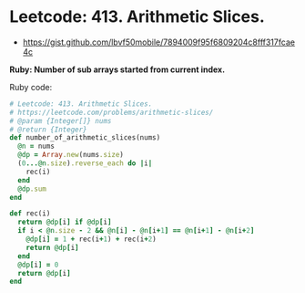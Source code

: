 # Leetcode: 413. Arithmetic Slices.

- https://gist.github.com/lbvf50mobile/7894009f95f6809204c8fff317fcae4c
 
**Ruby: Number of sub arrays started from current index.**

Ruby code:
```Ruby
# Leetcode: 413. Arithmetic Slices.
# https://leetcode.com/problems/arithmetic-slices/
# @param {Integer[]} nums
# @return {Integer}
def number_of_arithmetic_slices(nums)
  @n = nums
  @dp = Array.new(nums.size)
  (0...@n.size).reverse_each do |i|
    rec(i)
  end
  @dp.sum
end

def rec(i)
  return @dp[i] if @dp[i]
  if i < @n.size - 2 && @n[i] - @n[i+1] == @n[i+1] - @n[i+2]
    @dp[i] = 1 + rec(i+1) + rec(i+2)
    return @dp[i]
  end
  @dp[i] = 0
  return @dp[i]
end


```
